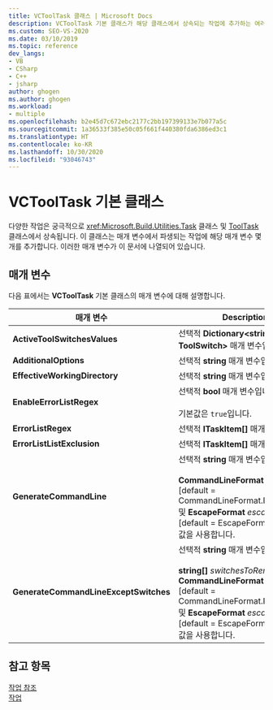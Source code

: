 ```yaml
---
title: VCToolTask 클래스 | Microsoft Docs
description: VCToolTask 기본 클래스가 해당 클래스에서 상속되는 작업에 추가하는 여러 매개 변수에 대해 알아봅니다.
ms.custom: SEO-VS-2020
ms.date: 03/10/2019
ms.topic: reference
dev_langs:
- VB
- CSharp
- C++
- jsharp
author: ghogen
ms.author: ghogen
ms.workload:
- multiple
ms.openlocfilehash: b2e45d7c672ebc2177c2bb197399133e7b077a5c
ms.sourcegitcommit: 1a36533f385e50c05f661f440380fda6386ed3c1
ms.translationtype: HT
ms.contentlocale: ko-KR
ms.lasthandoff: 10/30/2020
ms.locfileid: "93046743"
---
```

# <a name="vctooltask-base-class"></a>VCToolTask 기본 클래스

다양한 작업은 궁극적으로 <xref:Microsoft.Build.Utilities.Task> 클래스 및 [ToolTask](/dotnet/api/microsoft.build.utilities.tooltask) 클래스에서 상속됩니다. 이 클래스는 매개 변수에서 파생되는 작업에 해당 매개 변수 몇 개를 추가합니다. 이러한 매개 변수가 이 문서에 나열되어 있습니다.

## <a name="parameters"></a>매개 변수

다음 표에서는 **VCToolTask** 기본 클래스의 매개 변수에 대해 설명합니다.

|매개 변수|Description|
|---------------|-----------------|
|**ActiveToolSwitchesValues**|선택적 **Dictionary\<string, ToolSwitch>** 매개 변수입니다.|
|**AdditionalOptions**|선택적 **string** 매개 변수입니다.|
|**EffectiveWorkingDirectory**|선택적 **string** 매개 변수입니다.|
|**EnableErrorListRegex**|선택적 **bool** 매개 변수입니다.<br/><br/>기본값은 `true`입니다.|
|**ErrorListRegex**|선택적 **ITaskItem[]** 매개 변수입니다.|
|**ErrorListListExclusion**|선택적 **ITaskItem[]** 매개 변수입니다.|
|**GenerateCommandLine**|선택적 **string** 매개 변수입니다.<br/><br/>**CommandLineFormat** *format* [default = CommandLineFormat.ForBuildLog] 및 **EscapeFormat** *escapeFormat* [default = EscapeFormat.Default] 값을 사용합니다.|
|**GenerateCommandLineExceptSwitches**|선택적 **string** 매개 변수입니다.<br/><br/>**string[]** *switchesToRemove* , **CommandLineFormat** *format* [default = CommandLineFormat.ForBuildLog] 및 **EscapeFormat** *escapeFormat* [default = EscapeFormat.Default] 값을 사용합니다.|

## <a name="see-also"></a>참고 항목

[작업 참조](../msbuild/msbuild-task-reference.md)<br/>
[작업](../msbuild/msbuild-tasks.md)
